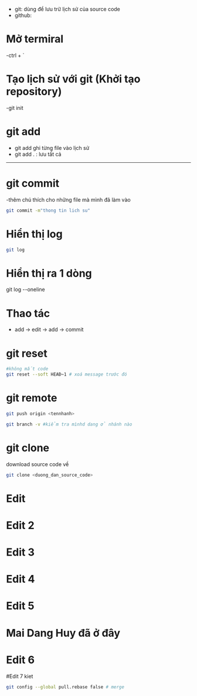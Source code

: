 - git: dùng để lưu trữ lịch sử của source code
- github: 
# Mở termiral
-ctrl + `
# Tạo lịch sử với git (Khởi tạo repository)
-git init
# git add 
- git add <tenfile> ghi từng file vào lịch sử
- git add . : lưu tất cả
----------------
# git commit
-thêm chú thích cho những file mà mình đã làm vào
```bash
git commit -m"thong tin lich su"
```
# Hiển thị log
```bash
git log
```
# Hiển thị ra 1 dòng 
git log --oneline 

# Thao tác
- add -> edit -> add -> commit

# git reset
```bash
#không mất code
git reset --soft HEAĐ~1 # xoá message trước đó
```

# git remote 
```bash
git push origin <tennhanh>
```
```bash
git branch -v #kiểm tra mìnhd dang ở nhánh nào
```


# git clone
download source code về
```bash
git clone <duong_dan_source_code>
```
# Edit
# Edit 2
# Edit 3
# Edit 4
# Edit 5
# Mai Dang Huy đã ở đây
# Edit 6
#Edit 7 kiet
```bash
git config --global pull.rebase false # merge
```